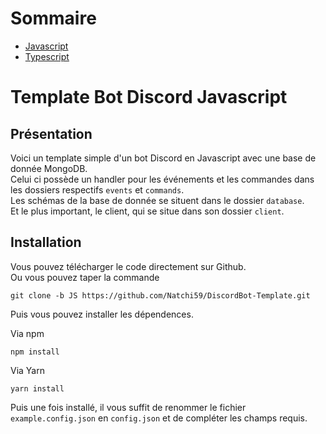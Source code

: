 # Sommaire
- [Javascript](https://github.com/Natchi59/DiscordBot-Template/tree/JS)
- [Typescript](https://github.com/Natchi59/DiscordBot-Template/tree/TS)

# Template Bot Discord Javascript

## Présentation

Voici un template simple d'un bot Discord en Javascript avec une base de donnée MongoDB.  
Celui ci possède un handler pour les événements et les commandes dans les dossiers respectifs `events` et `commands`.  
Les schémas de la base de donnée se situent dans le dossier `database`.  
Et le plus important, le client, qui se situe dans son dossier `client`.

## Installation

Vous pouvez télécharger le code directement sur Github.  
Ou vous pouvez taper la commande

```
git clone -b JS https://github.com/Natchi59/DiscordBot-Template.git
```

Puis vous pouvez installer les dépendences.

Via npm

```
npm install
```

Via Yarn

```
yarn install
```

Puis une fois installé, il vous suffit de renommer le fichier `example.config.json` en `config.json` et de compléter les champs requis.